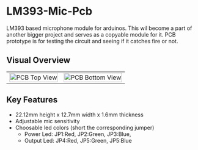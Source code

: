 # LM393-Mic-Pcb
LM393 based microphone module for arduinos. This wil become a part of another bigger project and serves as a copyable module for it. PCB prototype is for testing the circuit and seeing if it catches fire or not.

## Visual Overview
<table>
  <tr>
    <td>
      <img src="https://github.com/user-attachments/assets/ca76cc49-1776-4ae5-a85f-1ef40ead42e8" alt="PCB Top View" width="100%" />
    </td>
    <td>
      <img src="https://github.com/user-attachments/assets/d1ee959c-7480-47fb-96e9-a7b4664eb09b" alt="PCB Bottom View" width="100%" />
    </td>
    <!--
    <td>
      <img src="https://github.com/user-attachments/assets/e245f2f4-5378-4eea-a7b9-31095ff8366a" alt="PCB Top View" width="100%" />
    </td>
    <td>
      <img src="https://github.com/user-attachments/assets/6b7e323e-def7-4d90-98ed-5b7953c77e4e" alt="PCB Bottom View" width="100%" />
    </td>
    -->
  </tr>
</table>

## Key Features

- 22.12mm height x 12.7mm width x 1.6mm thickness 
- Adjustable mic sensitivity
- Choosable led colors (short the corresponding jumper)
  - Power Led: JP1:Red, JP2:Green, JP3:Blue,
  - Output Led: JP4:Red, JP5:Green, JP5:Blue
